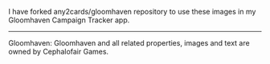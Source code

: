 I have forked any2cards/gloomhaven repository to use these images in my Gloomhaven Campaign Tracker app.

---

Gloomhaven: Gloomhaven and all related properties, images and text are owned by Cephalofair Games.

